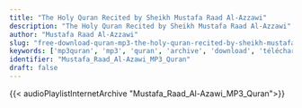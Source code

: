 ```yaml
---
title: "The Holy Quran Recited by Sheikh Mustafa Raad Al-Azzawi"
description: "The Holy Quran Recited by Sheikh Mustafa Raad Al-Azzawi"
author: "Mustafa Raad Al-Azzawi"
slug: "free-download-quran-mp3-the-holy-quran-recited-by-sheikh-mustafa-raad-al-azzawi"
keywords: ['mp3quran', 'mp3', 'quran', 'archive', 'download', 'télécharger', 'coran', 'islam', 'Mustafa', 'Raad', 'Al-Azawi', 'moustafa', 'ra3d', 'alazawi', 'al-azewi', 'alazewi', 'rad', 'مصطفى', 'رعد', 'العزاوي', 'قرآن', 'مصحف', 'مرتل', 'مجود', 'القرآن', 'الكريم', 'المصحف', 'المرتل', 'المجود', 'إسلام', 'تحميل']
identifier: "Mustafa_Raad_Al-Azawi_MP3_Quran"
draft: false
---
```


{{< audioPlaylistInternetArchive "Mustafa_Raad_Al-Azawi_MP3_Quran">}}

